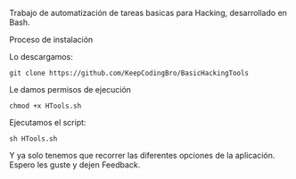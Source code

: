 Trabajo de automatización de tareas basicas para Hacking, desarrollado en Bash.

Proceso de instalación

Lo descargamos:
```
git clone https://github.com/KeepCodingBro/BasicHackingTools
```
Le damos permisos de ejecución
```
chmod +x HTools.sh
```
Ejecutamos el script:
```
sh HTools.sh
```
Y ya solo tenemos que recorrer las diferentes opciones de la aplicación.
Espero les guste y dejen Feedback.
